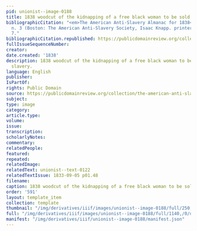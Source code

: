 ```yaml
---
pid: unionist--image-0188
title: 1838 woodcut of the kidnapping of a free black woman to be sold into slavery.
bibliographicCitation: "<em>The American Anti-Slavery Almanac for 1838</em>, v. 1,
  n. 3 (Boston: The American Anti-Slavery Society, Isaac Knapp. printer, 1838), p.
  7."
bibliographicCitation.republished: https://publicdomainreview.org/collection/the-american-anti-slavery-almanac-for-1838
fullIssueSequenceNumber: 
creator: 
date.created: '1838'
description: 1838 woodcut of the kidnapping of a free black woman to be sold into
  slavery.
language: English
publisher: 
IsPartOf: 
rights: Public Domain
source: https://publicdomainreview.org/collection/the-american-anti-slavery-almanac-for-1838
subject: 
type: image
category: 
article.type: 
volume: 
issue: 
transcription: 
scholarlyNotes: 
commentary: 
relatedPeople: 
featured: 
repeated: 
relatedImage: 
relatedText: unionist--text-0122
relatedTextIssue: 1833-09-05 p01.48
filename: 
caption: 1838 woodcut of the kidnapping of a free black woman to be sold into slavery.
order: '591'
layout: template_item
collection: template
thumbnail: "/img/derivatives/iiif/images/unionist--image-0188/full/250,/0/default.jpg"
full: "/img/derivatives/iiif/images/unionist--image-0188/full/1140,/0/default.jpg"
manifest: "/img/derivatives/iiif/unionist--image-0188/manifest.json"
---
```

